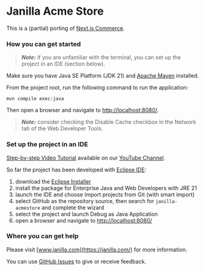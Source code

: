 # Janilla Acme Store

This is a (partial) porting of [Next.js Commerce](https://github.com/vercel/commerce).

### How you can get started

> **_Note:_**  if you are unfamiliar with the terminal, you can set up the project in an IDE (section below).

Make sure you have Java SE Platform (JDK 21) and [Apache Maven](https://maven.apache.org/install.html) installed.

From the project root, run the following command to run the application:

```shell
mvn compile exec:java
```

Then open a browser and navigate to <http://localhost:8080/>.

> **_Note:_**  consider checking the Disable Cache checkbox in the Network tab of the Web Developer Tools.

### Set up the project in an IDE

[Step-by-step Video Tutorial](https://youtu.be/_3mKmZuF1yU) available on our [YouTube Channel](https://www.youtube.com/@janilla).

So far the project has been developed with [Eclipse IDE](https://eclipseide.org/):

1. download the [Eclipse Installer](https://www.eclipse.org/downloads/packages/installer)
2. install the package for Enterprise Java and Web Developers with JRE 21
3. launch the IDE and choose Import projects from Git (with smart import)
4. select GitHub as the repository source, then search for `janilla-acmestore` and complete the wizard
5. select the project and launch Debug as Java Application
6. open a browser and navigate to <http://localhost:8080/>

### Where you can get help

Please visit [www.janilla.com](https://janilla.com/) for more information.

You can use [GitHub Issues](https://github.com/diego-schivo/janilla-acmestore/issues) to give or receive feedback.
